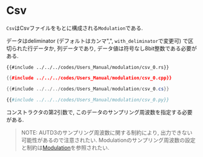 # Csv

`Csv`はCsvファイルをもとに構成される`Modulation`である.

データはdeliminator (デフォルトはカンマ",", `with_deliminator`で変更可) で区切られた行データか, 列データであり, データ値は符号なし8bit整数である必要がある.

```rust,edition2021
{{#include ../../../codes/Users_Manual/modulation/csv_0.rs}}
```

```cpp
{{#include ../../../codes/Users_Manual/modulation/csv_0.cpp}}
```

```cs
{{#include ../../../codes/Users_Manual/modulation/csv_0.cs}}
```

```python
{{#include ../../../codes/Users_Manual/modulation/csv_0.py}}
```

コンストラクタの第2引数で, このデータのサンプリング周波数を指定する必要がある.

> NOTE: AUTD3のサンプリング周波数に関する制約により, 出力できない可能性があるので注意されたい.
> Modulationのサンプリング周波数の設定と制約は[Modulation](../modulation.md)を参照されたい.
